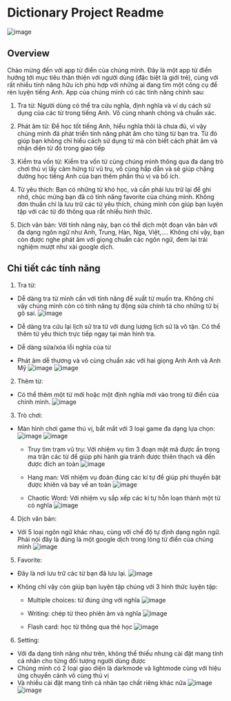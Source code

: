 # Dictionary Project Readme

![image](https://github.com/anizme/RGB--Dictionary/assets/124845105/249410ed-579c-4c3a-b950-90f78a5c2a01)

## Overview

Chào mừng đến với app từ điển của chúng mình. Đây là một app từ điển hướng tới mục tiêu thân thiện với người dùng (đặc biệt là giới trẻ), cùng với rất nhiều tính năng hữu ích phù hợp với những ai đang tìm một công cụ để rèn luyện tiếng Anh. App của chúng mình có các tính năng chính sau:

1. Tra từ: Người dùng có thể tra cứu nghĩa, định nghĩa và ví dụ cách sử dụng của các từ trong tiếng Anh. Vô cùng nhanh chóng và chuẩn xác.

2. Phát âm từ: Để học tốt tiếng Anh, hiểu nghĩa thôi là chưa đủ, vì vậy chúng mình đã phát triển tính năng phát âm cho từng từ bạn tra. Từ đó giúp bạn không chỉ hiểu cách sử dụng từ mà còn biết cách phát âm và nhận diện từ đó trong giao tiếp

3. Kiểm tra vốn từ: Kiểm tra vốn từ cùng chúng mình thông qua đa dạng trò chơi thú vị lấy cảm hứng từ vũ trụ, vô cùng hấp dẫn và sẽ giúp chặng đường học tiếng Anh của bạn thêm phần thú vị và bổ ích.

4. Từ yêu thích: Bạn có những từ khó học, và cần phải lưu trữ lại để ghi nhớ, chúc mừng bạn đã có tính năng favorite của chúng mình. Không đơn thuần chỉ là lưu trữ các từ yêu thích, chúng mình còn giúp bạn luyện tập với các từ đó thông qua rất nhiều hình thức.

5. Dịch văn bản: Với tính năng này, bạn có thể dịch một đoạn văn bản với đa dạng ngôn ngữ như Anh, Trung, Hàn, Nga, Việt,.... Không chỉ vậy, bạn còn được nghe phát âm với giọng chuẩn các ngôn ngữ, đem lại trải nghiệm mượt như xài google dịch.

## Chi tiết các tính năng

1. Tra từ:
- Dễ dàng tra từ mình cần với tính năng đề xuất từ muốn tra. Không chỉ vậy chúng mình còn có tính năng tự động sửa chính tả cho những từ bị gõ sai.
![image](https://github.com/anizme/RGB--Dictionary/assets/124845105/9e88588a-b960-42fa-9030-a8f531e13061)

- Dễ dàng tra cứu lại lịch sử tra từ với dung lượng lịch sử là vô tận. Có thể thêm từ yêu thích trực tiếp ngay tại màn hình tra.
- Dễ dàng sửa/xóa lỗi nghĩa của từ
- Phát âm dễ thương và vô cùng chuẩn xác với hai giọng Anh Anh và Anh Mỹ
![image](https://github.com/anizme/Dictionary--prj/assets/124845105/0b879300-ccfd-4792-be85-806e402b6fd2)
![image](https://github.com/anizme/Dictionary--prj/assets/124845105/caa5c1cf-5530-4da0-b615-27ef822cf527)


2. Thêm từ:
- Có thể thêm một từ mới hoặc một định nghĩa mới vào trong từ điển của chính mình.
![image](https://github.com/anizme/Dictionary--prj/assets/124845105/c3ecd486-193f-44de-a122-d4839462b3fe)

3. Trò chơi:
- Màn hình chơi game thú vị, bắt mắt với 3 loại game đa dạng lựa chọn:
![image](https://github.com/anizme/Dictionary--prj/assets/124845105/4daaba22-1cab-4cc1-8586-4d7ac1308624)
![image](https://github.com/anizme/Dictionary--prj/assets/124845105/f91d6ee7-f08d-4a90-9f59-50c78e5b215d)

  + Truy tìm trạm vũ trụ: Với nhiệm vụ tìm 3 đoạn mật mã được ẩn trong ma trận các từ để giúp phi hành gia tránh được thiên thạch và đến được đích an toàn
  ![image](https://github.com/anizme/Dictionary--prj/assets/124845105/a4757abe-6dfc-4b57-8769-2433550e55ca)

  + Hang man: Với nhiệm vụ đoán đúng các kí tự để giúp phi thuyền bật được khiên và bay về an toàn
  ![image](https://github.com/anizme/Dictionary--prj/assets/124845105/49afccca-1f34-4024-a196-0b42806baa42)

  + Chaotic Word: Với nhiệm vụ sắp xếp các kí tự hỗn loạn thành một từ có nghĩa
  ![image](https://github.com/anizme/Dictionary--prj/assets/124845105/baed32b6-a62f-4090-867c-74748796530e)

4. Dịch văn bản:
- Với 5 loại ngôn ngữ khác nhau, cùng với chế độ tự định dạng ngôn ngữ. Phải nói đây là đúng là một google dịch trong lòng từ điển của chúng mình
![image](https://github.com/anizme/Dictionary--prj/assets/124845105/a2ebe479-8483-45aa-854f-fc0af648ffa7)

5. Favorite:
- Đây là nơi lưu trữ các từ bạn đã lưu lại.
![image](https://github.com/anizme/Dictionary--prj/assets/124845105/6371ae10-919f-4f47-9c97-f19c70c6e6e6)

- Không chỉ vậy còn giúp bạn luyện tập chúng với 3 hình thức luyện tập:
  + Multiple choices: từ đúng ứng với nghĩa
  ![image](https://github.com/anizme/Dictionary--prj/assets/124845105/78c4f515-64a2-4e25-9be1-c9695a63daf7)

  + Writing: chép từ theo phiên âm và nghĩa
  ![image](https://github.com/anizme/Dictionary--prj/assets/124845105/fff7d240-9336-4991-8660-538176da228b)

  + Flash card: học từ thông qua thẻ học
  ![image](https://github.com/anizme/Dictionary--prj/assets/124845105/5b4b85fc-666f-4a02-93c9-a32e75f25643)

6. Setting:
- Với đa dạng tính năng như trên, không thể thiếu nhưng cài đặt mang tính cá nhân cho từng đối tượng người dùng được
- Chúng mình có 2 loại giao diện là darkmode và lightmode cùng với hiệu ứng chuyển cảnh vô cùng thú vị
- Và nhiều cài đặt mang tính cá nhân tạo chất riêng khác nữa
![image](https://github.com/anizme/Dictionary--prj/assets/124845105/06968a32-6f39-4767-b2f1-47bfe24cd179)
![image](https://github.com/anizme/RGB--Dictionary/assets/124845105/ee47e835-38cf-4d2c-942a-6ec96e5967f2)


